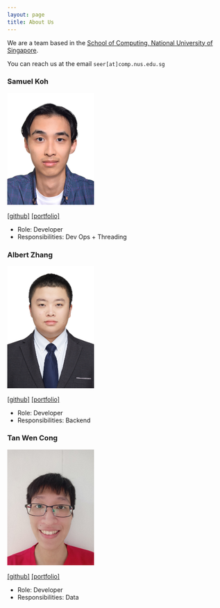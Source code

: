 ```yaml
---
layout: page
title: About Us
---
```


We are a team based in the [School of Computing, National University of Singapore](http://www.comp.nus.edu.sg).

You can reach us at the email `seer[at]comp.nus.edu.sg`

### Samuel Koh

<img src="images/samsation.png" width="200px">

[[github]](https://github.com/Samsation)
[[portfolio]](team/samsation.md)

* Role: Developer
* Responsibilities: Dev Ops + Threading

### Albert Zhang

<img src="images/albertzhangtj.png" width="200px">

[[github]](https://github.com/albertzhangtj)
[[portfolio]](team/albertzhangtj.md)

* Role: Developer
* Responsibilities: Backend

### Tan Wen Cong

<img src="images/tanwencong.png" width="200px">

[[github]](http://github.com/tanwencong)
[[portfolio]](team/tanwencong.md)

* Role: Developer
* Responsibilities: Data
